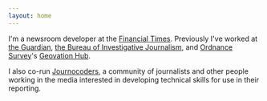 ```yaml
---
layout: home
---
```


I'm a newsroom developer at the [Financial Times](https://ft.com/). Previously I've worked at [the Guardian](https://theguardian.com/), [the Bureau of Investigative Journalism](https://thebureauinvestigates.com/), and [Ordnance Survey](https://os.uk/)'s [Geovation Hub](https://geovation.uk/).

I also co-run [Journocoders](http://journocoders.com/), a community of journalists and other people working in the media interested in developing technical skills for use in their reporting.
